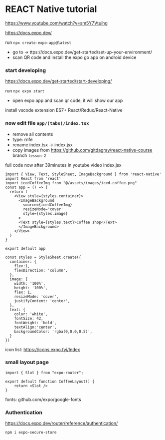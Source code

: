 # REACT Native tutorial

https://www.youtube.com/watch?v=sm5Y7Vtuihg

https://docs.expo.dev/

run `npx create-expo-app@latest`

* go to -> ttps://docs.expo.dev/get-started/set-up-your-environment/
* scan QR code and install the expo go app on android device

### start developing

https://docs.expo.dev/get-started/start-developing/

run `npx expo start`
* open expo app and scan qr code, it will show our app


install vscode extension ES7+ React/Redux/React-Native

### now edit file `app/(tabs)/index.tsx`

* remove all contents 
* type: rnfe
* rename index.tsx -> index.jsx
* copy images from https://github.com/gitdagray/react-native-course branch `lesson-2`


full code now after 39minutes in youtube video
index.jsx
```
import { View, Text, StyleSheet, ImageBackground } from 'react-native'
import React from 'react'
import icedCoffeeImg from "@/assets/images/iced-coffee.png"
const app = () => {
  return (
    <View style={styles.container}>
      <ImageBackground
        source={icedCoffeeImg}
        resizeMode='cover'
        style={styles.image}
      >
      <Text style={styles.text}>Coffee shop</Text>
      </ImageBackground>
    </View>
  )
}

export default app

const styles = StyleSheet.create({
  container: {
    flex:1,
    flexDirection: 'column',
  },
  image: {
    width: '100%',
    height: '100%',
    flex: 1,
    resizeMode: 'cover',
    justifyContent: 'center',
  },
  text: {
    color: 'white',
    fontSize: 42,
    fontWeight: 'bold',
    textAlign:'center',
    backgroundColor: 'rgba(0,0,0,0.5)',
  }
})
```

icon list: https://icons.expo.fyi/Index


### small layout page

```
import { Slot } from "expo-router";

export default function CoffeeLayout() {
    return <Slot />
}
```

fonts: github.com/expo/google-fonts

### Authentication

https://docs.expo.dev/router/reference/authentication/

`npm i expo-secure-store`